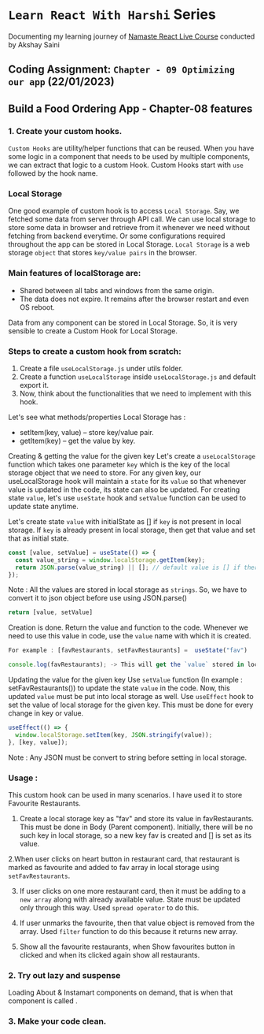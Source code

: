 # `Learn React With Harshi` Series 
   Documenting my learning journey of [Namaste React Live Course](https://learn.namastedev.com/) conducted by Akshay Saini

## Coding Assignment: `Chapter - 09 Optimizing our app` (22/01/2023)

## Build a Food Ordering App - Chapter-08 features

### 1. Create your custom hooks.

  `Custom Hooks` are utility/helper functions that can be reused. When you have some logic in a component that needs to be used by multiple components, we can extract that logic to a custom Hook. Custom Hooks start with `use` followed by the hook name. 

  ### Local Storage 
  One good example of custom hook is to access `Local Storage`. Say, we fetched some data from server through API call. We can use local storage to store some data in browser and retrieve from it whenever we need without fetching from backend everytime. Or some configurations required throughout the app can be stored in Local Storage. `Local Storage` is a web storage `object` that stores `key/value pairs` in the browser.
  
  ### Main features of localStorage are:
  - Shared between all tabs and windows from the same origin.
  - The data does not expire. It remains after the browser restart and even OS reboot.
 
  Data from any component can be stored in Local Storage. So, it is very sensible to create a Custom Hook for Local Storage. 

  ### Steps to create a custom hook from scratch: 
  1. Create a file `useLocalStorage.js` under utils folder.
  2. Create a function `useLocalStorage` inside `useLocalStorage.js` and default export it.
  3. Now, think about the functionalities that we need to implement with this hook. 

  Let's see what methods/properties Local Storage has : 
  - setItem(key, value) – store key/value pair.
  - getItem(key) – get the value by key.

  <ans>Creating & getting the value for the given key </ans>
  Let's create a `useLocalStorage` function which takes one parameter `key` which is the key of the local storage object that we need to store. For any given key, our useLocalStorage hook will maintain a `state` for its `value` so that whenever value is updated in the code, its state can also be updated. For creating state `value`, let's use `useState` hook and `setValue` function can be used to update state anytime.
  
  Let's create state `value` with initialState as [] if `key` is not present in local storage. If `key` is already present in local storage, then get that value and set that as initial state. 

  ```javascript
  const [value, setValue] = useState(() => {
    const value_string = window.localStorage.getItem(key);
    return JSON.parse(value_string) || []; // default value is [] if there is no such key 
  });
  ```

  Note : All the values are stored in local storage as `strings`. So, we have to convert it to json object before use using JSON.parse()

  ```javascript
  return [value, setValue]
  ```

  Creation is done. Return the value and function to the code. Whenever we need to use this value in code, use the `value` name with which it is created. 

  ```javascript
  For example : [favRestaurants, setFavRestaurants] =  useState("fav")

  console.log(favRestaurants); -> This will get the `value` stored in local storage for the key `fav`
  ```

  <ans>Updating the value for the given key </ans>
  Use `setValue` function (In example : setFavRestaurants()) to update the state `value` in the code. Now, this updated `value` must be put into local storage as well. Use `useEffect` hook to set the value of local storage for the given key. This must be done for every change in key or value. 

  ```javascript
  useEffect(() => {
    window.localStorage.setItem(key, JSON.stringify(value));
  }, [key, value]);

  ```

  Note : Any JSON must be convert to string before setting in local storage.



  ### Usage : 
  This custom hook can be used in many scenarios. I have used it to store Favourite Restaurants. 

  1. Create a local storage key as "fav" and store its value in favRestaurants. This must be done in Body (Parent component). Initially, there will be no such key in local storage, so a new key fav is created and [] is set as its value.

  2.When user clicks on heart button in restaurant card, that restaurant is marked as favourite and added to fav array in local storage using `setFavRestaurants`.

  3. If user clicks on one more restaurant card, then it must be adding to a `new array` along with already available value. State must be updated only through this way. Used `spread operator` to do this. 

  4. If user unmarks the favourite, then that value object is removed from the array. Used `filter` function to do this because it returns new array. 

  5. Show all the favourite restaurants, when Show favourites button in clicked and when its clicked again show all restaurants.


 
### 2. Try out lazy and suspense

Loading About & Instamart components on demand, that is when that component is called .

### 3. Make your code clean.